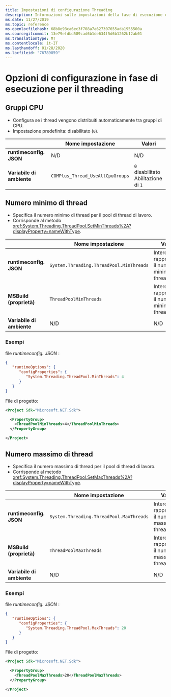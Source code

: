```yaml
---
title: Impostazioni di configurazione Threading
description: Informazioni sulle impostazioni della fase di esecuzione che configurano il threading per le app .NET Core.
ms.date: 11/27/2019
ms.topic: reference
ms.openlocfilehash: 68b8e93ca6ec3f708a7a627307655ada1955500a
ms.sourcegitcommit: 13e79efdbd589cad6b1de634f5d6b1262b12ab01
ms.translationtype: MT
ms.contentlocale: it-IT
ms.lasthandoff: 01/28/2020
ms.locfileid: "76789859"
---
```

# <a name="run-time-configuration-options-for-threading"></a>Opzioni di configurazione in fase di esecuzione per il threading

## <a name="cpu-groups"></a>Gruppi CPU

- Configura se i thread vengono distribuiti automaticamente tra gruppi di CPU.
- Impostazione predefinita: disabilitato (`0`).

| | Nome impostazione | Valori |
| - | - | - |
| **runtimeconfig. JSON** | N/D | N/D |
| **Variabile di ambiente** | `COMPlus_Thread_UseAllCpuGroups` | `0` disabilitato<br/>Abilitazione di `1` |

## <a name="minimum-threads"></a>Numero minimo di thread

- Specifica il numero minimo di thread per il pool di thread di lavoro.
- Corrisponde al metodo <xref:System.Threading.ThreadPool.SetMinThreads%2A?displayProperty=nameWithType>.

| | Nome impostazione | Valori |
| - | - | - |
| **runtimeconfig. JSON** | `System.Threading.ThreadPool.MinThreads` | Intero che rappresenta il numero minimo di thread |
| **MSBuild (proprietà)** | `ThreadPoolMinThreads` | Intero che rappresenta il numero minimo di thread |
| **Variabile di ambiente** | N/D | N/D |

### <a name="examples"></a>Esempi

file *runtimeconfig. JSON* :

```json
{
   "runtimeOptions": {
      "configProperties": {
         "System.Threading.ThreadPool.MinThreads": 4
      }
   }
}
```

File di progetto:

```xml
<Project Sdk="Microsoft.NET.Sdk">

  <PropertyGroup>
    <ThreadPoolMinThreads>4</ThreadPoolMinThreads>
  </PropertyGroup>

</Project>
```

## <a name="maximum-threads"></a>Numero massimo di thread

- Specifica il numero massimo di thread per il pool di thread di lavoro.
- Corrisponde al metodo <xref:System.Threading.ThreadPool.SetMaxThreads%2A?displayProperty=nameWithType>.

| | Nome impostazione | Valori |
| - | - | - |
| **runtimeconfig. JSON** | `System.Threading.ThreadPool.MaxThreads` | Intero che rappresenta il numero massimo di thread |
| **MSBuild (proprietà)** | `ThreadPoolMaxThreads` | Intero che rappresenta il numero massimo di thread |
| **Variabile di ambiente** | N/D | N/D |

### <a name="examples"></a>Esempi

file *runtimeconfig. JSON* :

```json
{
   "runtimeOptions": {
      "configProperties": {
         "System.Threading.ThreadPool.MaxThreads": 20
      }
   }
}
```

File di progetto:

```xml
<Project Sdk="Microsoft.NET.Sdk">

  <PropertyGroup>
    <ThreadPoolMaxThreads>20</ThreadPoolMaxThreads>
  </PropertyGroup>

</Project>
```
